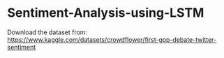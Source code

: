 # Sentiment-Analysis-using-LSTM

Download the dataset from: https://www.kaggle.com/datasets/crowdflower/first-gop-debate-twitter-sentiment
